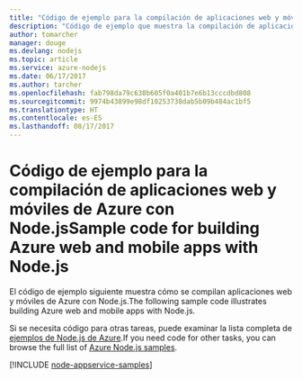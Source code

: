 ```yaml
---
title: "Código de ejemplo para la compilación de aplicaciones web y móviles de Azure con Node.js"
description: "Código de ejemplo que muestra la compilación de aplicaciones web y móviles de Azure con Node.js"
author: tomarcher
manager: douge
ms.devlang: nodejs
ms.topic: article
ms.service: azure-nodejs
ms.date: 06/17/2017
ms.author: tarcher
ms.openlocfilehash: fab798da79c630b605f0a401b7e6b13cccdbd808
ms.sourcegitcommit: 9974b43899e98df10253738dab5b09b484ac1bf5
ms.translationtype: HT
ms.contentlocale: es-ES
ms.lasthandoff: 08/17/2017
---
```

# <a name="sample-code-for-building-azure-web-and-mobile-apps-with-nodejs"></a><span data-ttu-id="2fc1d-103">Código de ejemplo para la compilación de aplicaciones web y móviles de Azure con Node.js</span><span class="sxs-lookup"><span data-stu-id="2fc1d-103">Sample code for building Azure web and mobile apps with Node.js</span></span>

<span data-ttu-id="2fc1d-104">El código de ejemplo siguiente muestra cómo se compilan aplicaciones web y móviles de Azure con Node.js.</span><span class="sxs-lookup"><span data-stu-id="2fc1d-104">The following sample code illustrates building Azure web and mobile apps with Node.js.</span></span>

<span data-ttu-id="2fc1d-105">Si se necesita código para otras tareas, puede examinar la lista completa de [ejemplos de Node.js de Azure](https://azure.microsoft.com/resources/samples/?term=nodejs).</span><span class="sxs-lookup"><span data-stu-id="2fc1d-105">If you need code for other tasks, you can browse the full list of [Azure Node.js samples](https://azure.microsoft.com/resources/samples/?term=nodejs).</span></span>

[!INCLUDE [node-appservice-samples](../docs-ref-conceptual/includes/appservice-samples.md)]